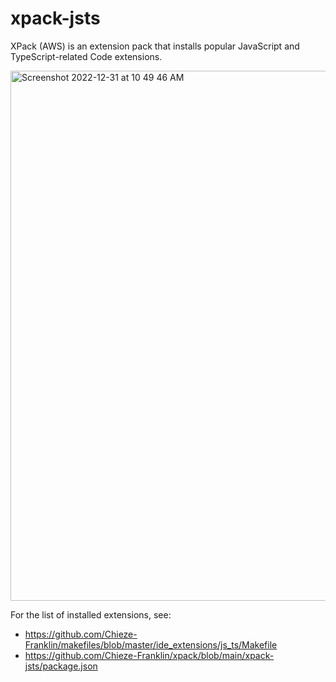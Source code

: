 # xpack-jsts

XPack (AWS) is an extension pack that installs popular JavaScript and TypeScript-related Code extensions.

<img width="848" alt="Screenshot 2022-12-31 at 10 49 46 AM" src="https://user-images.githubusercontent.com/6097630/210132345-017da89f-7bee-430e-8e8e-5b3ef80c745c.png">

For the list of installed extensions, see:
- https://github.com/Chieze-Franklin/makefiles/blob/master/ide_extensions/js_ts/Makefile
- https://github.com/Chieze-Franklin/xpack/blob/main/xpack-jsts/package.json

